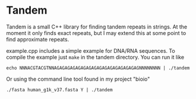 # Tandem

Tandem is a small C++ library for finding tandem repeats in strings. At the moment it only finds exact repeats, but I may extend this at some point to find approximate repeats.

example.cpp includes a simple example for DNA/RNA sequences. To compile the example just `make` in the tandem directory. You can run it like

    echo NNNACGTACGTNNAGAGAGAGAGAGAGAGAGAGAGAGAGAGAGAGNNNNNNNN | ./tandem

Or using the command line tool found in my project "bioio"

    ./fasta human_g1k_v37.fasta Y | ./tandem
